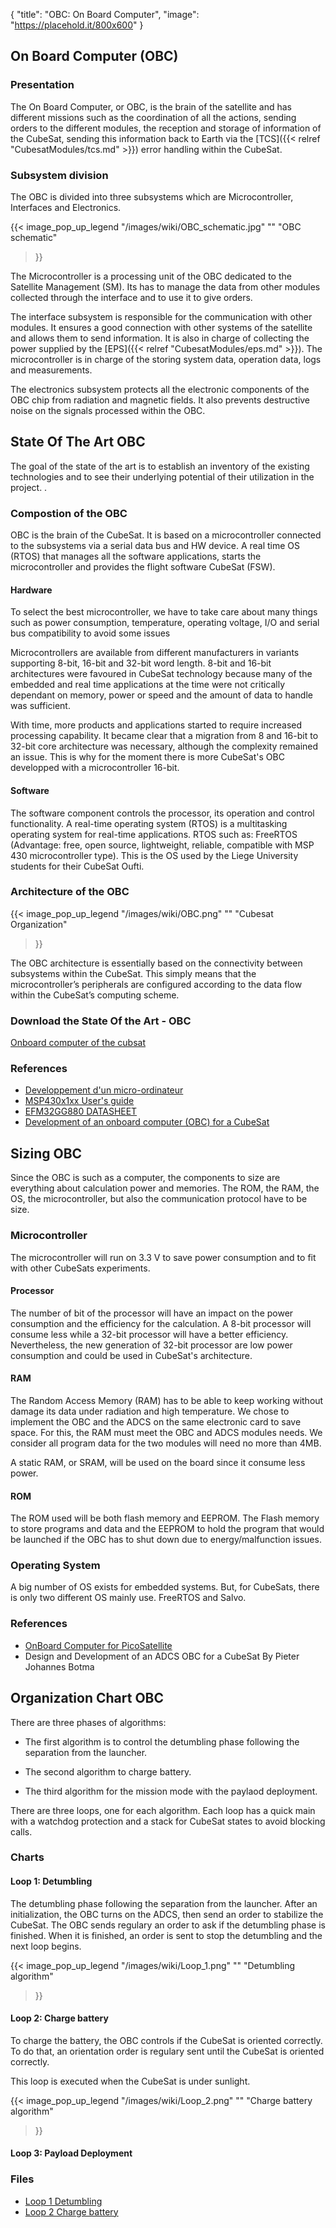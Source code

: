 {
    "title": "OBC: On Board Computer",
    "image": "https://placehold.it/800x600"
}

## On Board Computer (OBC)

### Presentation

The On Board Computer, or OBC, is the brain of the satellite and has
different missions such as the coordination of all the actions, sending
orders to the different modules, the reception and storage of
information of the CubeSat, sending this information back to Earth via
the [TCS]({{< relref "CubesatModules/tcs.md" >}}) error handling within the
CubeSat.

### Subsystem division

The OBC is divided into three subsystems which are Microcontroller,
Interfaces and Electronics.

{{<
    image_pop_up_legend
    "/images/wiki/OBC_schematic.jpg"
    ""
    "OBC schematic"
>}}

The Microcontroller is a processing unit of the OBC dedicated to the
Satellite Management (SM). Its has to manage the data from other modules
collected through the interface and to use it to give orders.

The interface subsystem is responsible for the communication with other
modules. It ensures a good connection with other systems of the
satellite and allows them to send information. It is also in charge of
collecting the power supplied by the [EPS]({{< relref "CubesatModules/eps.md" >}}).
The microcontroller is in charge of the storing system data, operation
data, logs and measurements.

The electronics subsystem protects all the electronic components of the
OBC chip from radiation and magnetic fields. It also prevents
destructive noise on the signals processed within the OBC.

## State Of The Art OBC

The goal of the state of the art is to establish an inventory of the
existing technologies and to see their underlying potential of their
utilization in the project. .

### Compostion of the OBC

OBC is the brain of the CubeSat. It is based on a microcontroller
connected to the subsystems via a serial data bus and HW device. A real
time OS (RTOS) that manages all the software applications, starts the
microcontroller and provides the flight software CubeSat (FSW).

#### Hardware

To select the best microcontroller, we have to take care about many
things such as power consumption, temperature, operating voltage, I/O
and serial bus compatibility to avoid some issues

Microcontrollers are available from different manufacturers in variants
supporting 8-bit, 16-bit and 32-bit word length. 8-bit and 16-bit
architectures were favoured in CubeSat technology because many of the
embedded and real time applications at the time were not critically
dependant on memory, power or speed and the amount of data to handle was
sufficient.

With time, more products and applications started to require increased
processing capability. It became clear that a migration from 8 and
16-bit to 32-bit core architecture was necessary, although the
complexity remained an issue. This is why for the moment there is more
CubeSat's OBC developped with a microcontroller 16-bit.

#### Software

The software component controls the processor, its operation and control
functionality. A real-time operating system (RTOS) is a multitasking
operating system for real-time applications. RTOS such as: FreeRTOS
(Advantage: free, open source, lightweight, reliable, compatible with
MSP 430 microcontroller type). This is the OS used by the Liege
University students for their CubeSat Oufti.

### Architecture of the OBC

{{<
    image_pop_up_legend
    "/images/wiki/OBC.png"
    ""
    "Cubesat Organization"
>}}

The OBC architecture is essentially based on the connectivity between
subsystems within the CubeSat. This simply means that the
microcontroller’s peripherals are configured according to the data flow
within the CubeSat’s computing scheme.

### Download the State Of the Art - OBC

[Onboard computer of the cubsat](/wiki/pdf/ON-BOARD-COMPUTER-OF-THE-CUBSAT_version_2.pdf)

### References

* [Developpement d'un micro-ordinateur](http://space.epfl.ch/files/content/sites/space/files/Bulletin%20-%20D%C3%A9veloppement%20d'un%20micro-ordinateur...%20-%2003.10.2014)
* [MSP430x1xx User's guide](http://www.ti.com/lit/ug/slau049f/slau049f.pdf)
* [EFM32GG880 DATASHEET](https://www.silabs.com/documents/public/data-sheets/EFM32GG880.pdf)
* [Development of an onboard computer (OBC) for a CubeSat](http://digitalknowledge.cput.ac.za/jspui/bitstream/11189/1307/1/Lumbwe_T_Final2013.pdf)

## Sizing OBC

Since the OBC is such as a computer, the components to size are
everything about calculation power and memories. The ROM, the RAM, the
OS, the microcontroller, but also the communication protocol have to be
size.

### Microcontroller

The microcontroller will run on 3.3 V to save power consumption and to
fit with other CubeSats experiments.

#### Processor

The number of bit of the processor will have an impact on the power
consumption and the efficiency for the calculation. A 8-bit processor
will consume less while a 32-bit processor will have a better
efficiency. Nevertheless, the new generation of 32-bit processor are low
power consumption and could be used in CubeSat's architecture.

#### RAM

The Random Access Memory (RAM) has to be able to keep working without
damage its data under radiation and high temperature. We chose to
implement the OBC and the ADCS on the same electronic card to save
space. For this, the RAM must meet the OBC and ADCS modules needs. We
consider all program data for the two modules will need no more than
4MB.

A static RAM, or SRAM, will be used on the board since it consume less
power.

#### ROM

The ROM used will be both flash memory and EEPROM. The Flash memory to
store programs and data and the EEPROM to hold the program that would be
launched if the OBC has to shut down due to energy/malfunction issues.

### Operating System

A big number of OS exists for embedded systems. But, for CubeSats, there
is only two different OS mainly use. FreeRTOS and Salvo.

### References

* [OnBoard Computer for PicoSatellite](http://dtusat1.dtusat.dtu.dk/files/filedl.html?fileid=244)
* Design and Development of an ADCS OBC for a CubeSat By Pieter Johannes
Botma

## Organization Chart OBC

There are three phases of algorithms:

-   The first algorithm is to control the detumbling phase following the
    separation from the launcher.

-   The second algorithm to charge battery.

-   The third algorithm for the mission mode with the
    paylaod deployment.

There are three loops, one for each algorithm. Each loop has a quick
main with a watchdog protection and a stack for CubeSat states to avoid
blocking calls.

### Charts

#### **Loop 1: Detumbling**

The detumbling phase following the separation from the launcher. After
an initialization, the OBC turns on the ADCS, then send an order to
stabilize the CubeSat. The OBC sends regulary an order to ask if the
detumbling phase is finished. When it is finished, an order is sent to
stop the detumbling and the next loop begins.

{{<
    image_pop_up_legend
    "/images/wiki/Loop_1.png"
    ""
    "Detumbling algorithm"
>}}

#### **Loop 2: Charge battery**

To charge the battery, the OBC controls if the CubeSat is oriented
correctly. To do that, an orientation order is regulary sent until the
CubeSat is oriented correctly.

This loop is executed when the CubeSat is under sunlight.

{{<
    image_pop_up_legend
    "/images/wiki/Loop_2.png"
    ""
    "Charge battery algorithm"
>}}

#### **Loop 3: Payload Deployment**

### Files

* [Loop 1 Detumbling](/wiki/pdf/Loop_1_Detumbling.pdf)
* [Loop 2 Charge battery](/wiki/pdf/Loop_2_Charge_battery.pdf)
